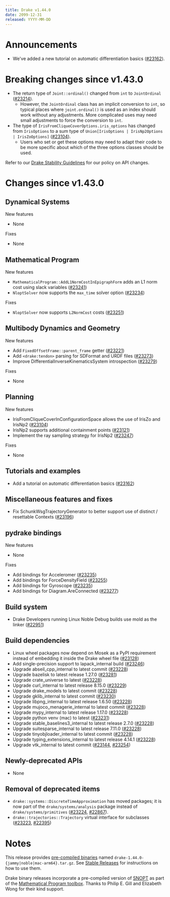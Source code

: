 ```yaml
---
title: Drake v1.44.0
date: 2099-12-31
released: YYYY-MM-DD
---
```


# Announcements

* We've added a new tutorial on automatic differentiation basics ([#23162][_#23162]).

# Breaking changes since v1.43.0

* The return type of `Joint::ordinal()` changed from `int` to `JointOrdinal`
  ([#23214][_#23214]).
  * However, the `JointOrdinal` class has an implicit conversion to `int`, so
    typical places where `joint.ordinal()` is used as an index should work
    without any adjustments. More complicated uses may need small adjustments
    to force the conversion to `int`.
* The type of `IrisFromCliqueCoverOptions.iris_options` has changed from
  `IrisOptions` to a sum type of `Union[IrisOptions | IrisNp2Options |
  IrisZoOptions]` ([#23104][_#23104]).
  * Users who set or get these options may need to adapt their code to be more
    specific about which of the three options classes should be used.

Refer to our [Drake Stability Guidelines](/stable.html) for our policy
on API changes.

# Changes since v1.43.0

## Dynamical Systems

<!-- <relnotes for systems go here> -->

New features

* None

Fixes

* None

## Mathematical Program

<!-- <relnotes for solvers go here> -->

New features

* `MathematicalProgram::AddL1NormCostInEpigraphForm` adds an L1 norm cost using slack variables ([#23241][_#23241])
* `NloptSolver` now supports the `max_time` solver option ([#23234][_#23234])

Fixes

* `NloptSolver` now supports `L2NormCost` costs ([#23251][_#23251])

## Multibody Dynamics and Geometry

<!-- <relnotes for geometry,multibody go here> -->

New features

* Add `FixedOffsetFrame::parent_frame` getter ([#23221][_#23221])
* Add `<drake:tendon>` parsing for SDFormat and URDF files ([#23273][_#23273])
* Improve DifferentialInverseKinematicsSystem introspection ([#23279][_#23279])

Fixes

* None

## Planning

<!-- <relnotes for planning go here> -->

New features

* IrisFromCliqueCoverInConfigurationSpace allows the use of IrisZo and IrisNp2 ([#23104][_#23104])
* IrisNp2 supports additional containment points ([#23121][_#23121])
* Implement the ray sampling strategy for IrisNp2 ([#23247][_#23247])

Fixes

* None

## Tutorials and examples

<!-- <relnotes for examples,tutorials go here> -->

* Add a tutorial on automatic differentiation basics ([#23162][_#23162])

## Miscellaneous features and fixes

<!-- <relnotes for common,math,lcm,lcmtypes,manipulation,perception,visualization go here> -->

* Fix SchunkWsgTrajectoryGenerator to better support use of distinct / resettable Contexts ([#23196][_#23196])

## pydrake bindings

<!-- <relnotes for bindings go here> -->

New features

* None

Fixes

* Add bindings for Acceleromer ([#23235][_#23235])
* Add bindings for ForceDensityField ([#23255][_#23255])
* Add bindings for Gyroscope ([#23235][_#23235])
* Add bindings for Diagram.AreConnected ([#23277][_#23277])

## Build system

<!-- <relnotes for cmake,doc,setup,third_party,tools go here> -->

* Drake Developers running Linux Noble Debug builds use mold as the linker ([#22951][_#22951])

## Build dependencies

<!-- <relnotes for workspace go here> -->

* Linux wheel packages now depend on Mosek as a PyPI requirement instead of embedding it inside the Drake wheel file ([#23128][_#23128])
* Add single-precision support to lapack_internal build ([#23246][_#23246])
* Upgrade abseil_cpp_internal to latest commit ([#23228][_#23228])
* Upgrade bazelisk to latest release 1.27.0 ([#23281][_#23281])
* Upgrade crate_universe to latest ([#23228][_#23228])
* Upgrade curl_internal to latest release 8.15.0 ([#23229][_#23229])
* Upgrade drake_models to latest commit ([#23228][_#23228])
* Upgrade gklib_internal to latest commit ([#23230][_#23230])
* Upgrade libpng_internal to latest release 1.6.50 ([#23228][_#23228])
* Upgrade mujoco_menagerie_internal to latest commit ([#23228][_#23228])
* Upgrade mypy_internal to latest release 1.17.0 ([#23228][_#23228])
* Upgrade python venv (mac) to latest ([#23231][_#23231])
* Upgrade stable_baselines3_internal to latest release 2.7.0 ([#23228][_#23228])
* Upgrade suitesparse_internal to latest release 7.11.0 ([#23228][_#23228])
* Upgrade tinyobjloader_internal to latest commit ([#23228][_#23228])
* Upgrade typing_extensions_internal to latest release 4.14.1 ([#23228][_#23228])
* Upgrade vtk_internal to latest commit ([#23144][_#23144], [#23254][_#23254])

## Newly-deprecated APIs

* None

## Removal of deprecated items

* `drake::systems::DiscreteTimeApproximation` has moved packages; it is now part of the `drake/systems/analysis` package instead of `drake/systems/primitives` ([#23224][_#23224], [#22867][_#22867]).
* `drake::trajectories::Trajectory` virtual interface for subclasses ([#23223][_#23223], [#22395][_#22395])

# Notes

This release provides [pre-compiled binaries](https://github.com/RobotLocomotion/drake/releases/tag/v1.44.0) named
``drake-1.44.0-{jammy|noble|mac-arm64}.tar.gz``. See [Stable Releases](/from_binary.html#stable-releases) for instructions on how to use them.

Drake binary releases incorporate a pre-compiled version of [SNOPT](https://ccom.ucsd.edu/~optimizers/solvers/snopt/) as part of the
[Mathematical Program toolbox](https://drake.mit.edu/doxygen_cxx/group__solvers.html). Thanks to
Philip E. Gill and Elizabeth Wong for their kind support.

<!-- <begin issue links> -->
[_#22395]: https://github.com/RobotLocomotion/drake/pull/22395
[_#22867]: https://github.com/RobotLocomotion/drake/pull/22867
[_#22951]: https://github.com/RobotLocomotion/drake/pull/22951
[_#23104]: https://github.com/RobotLocomotion/drake/pull/23104
[_#23121]: https://github.com/RobotLocomotion/drake/pull/23121
[_#23128]: https://github.com/RobotLocomotion/drake/pull/23128
[_#23144]: https://github.com/RobotLocomotion/drake/pull/23144
[_#23162]: https://github.com/RobotLocomotion/drake/pull/23162
[_#23196]: https://github.com/RobotLocomotion/drake/pull/23196
[_#23214]: https://github.com/RobotLocomotion/drake/pull/23214
[_#23221]: https://github.com/RobotLocomotion/drake/pull/23221
[_#23223]: https://github.com/RobotLocomotion/drake/pull/23223
[_#23224]: https://github.com/RobotLocomotion/drake/pull/23224
[_#23228]: https://github.com/RobotLocomotion/drake/pull/23228
[_#23229]: https://github.com/RobotLocomotion/drake/pull/23229
[_#23230]: https://github.com/RobotLocomotion/drake/pull/23230
[_#23231]: https://github.com/RobotLocomotion/drake/pull/23231
[_#23234]: https://github.com/RobotLocomotion/drake/pull/23234
[_#23235]: https://github.com/RobotLocomotion/drake/pull/23235
[_#23241]: https://github.com/RobotLocomotion/drake/pull/23241
[_#23246]: https://github.com/RobotLocomotion/drake/pull/23246
[_#23247]: https://github.com/RobotLocomotion/drake/pull/23247
[_#23251]: https://github.com/RobotLocomotion/drake/pull/23251
[_#23254]: https://github.com/RobotLocomotion/drake/pull/23254
[_#23255]: https://github.com/RobotLocomotion/drake/pull/23255
[_#23273]: https://github.com/RobotLocomotion/drake/pull/23273
[_#23277]: https://github.com/RobotLocomotion/drake/pull/23277
[_#23279]: https://github.com/RobotLocomotion/drake/pull/23279
[_#23281]: https://github.com/RobotLocomotion/drake/pull/23281
<!-- <end issue links> -->

<!--
  Current oldest_commit 2a041e59c6bf946cbf5516bb891bbbd7add8c853 (exclusive).
  Current newest_commit 91666aab93ad96bf68fc1deba97bd93ee87b3589 (inclusive).
-->
